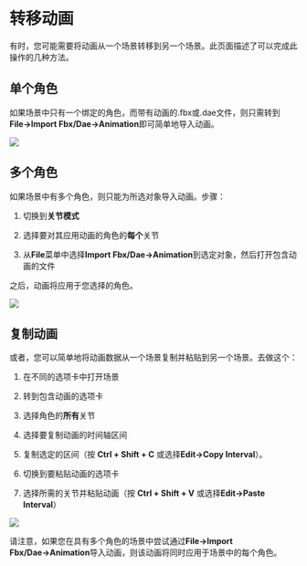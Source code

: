 # 转移动画

有时，您可能需要将动画从一个场景转移到另一个场景。此页面描述了可以完成此操作的几种方法。

## 单个角色

如果场景中只有一个绑定的角色，而带有动画的.fbx或.dae文件，则只需转到**File→Import Fbx/Dae→Animation**即可简单地导入动画。

![](https://cascadeur.com/images/category/2020/08/26/e0fbaef8a41c67d765ba4f08658d15a3.gif)

## 多个角色

如果场景中有多个角色，则只能为所选对象导入动画。步骤：

1. 切换到**关节模式**

2. 选择要对其应用动画的角色的**每个**关节

3. 从**File**菜单中选择**Import Fbx/Dae→Animation**到选定对象，然后打开包含动画的文件

之后，动画将应用于您选择的角色。

![](https://cascadeur.com/images/category/2020/08/26/f6b991fe7796e7f8b5aa65d0342ab022.gif)

## 复制动画

或者，您可以简单地将动画数据从一个场景复制并粘贴到另一个场景。去做这个： 

1. 在不同的选项卡中打开场景

2. 转到包含动画的选项卡

3. 选择角色的**所有**关节 

4. 选择要复制动画的时间轴区间

5. 复制选定的区间（按 **Ctrl + Shift + C** 或选择**Edit→Copy Interval**）。

6. 切换到要粘贴动画的选项卡

7. 选择所需的关节并粘贴动画（按 **Ctrl + Shift + V** 或选择**Edit→Paste Interval**）

![](https://cascadeur.com/images/category/2020/08/26/797433b914335cad9b87ea12d11b793c.gif)

请注意，如果您在具有多个角色的场景中尝试通过**File→Import Fbx/Dae→Animation**导入动画，则该动画将同时应用于场景中的每个角色。